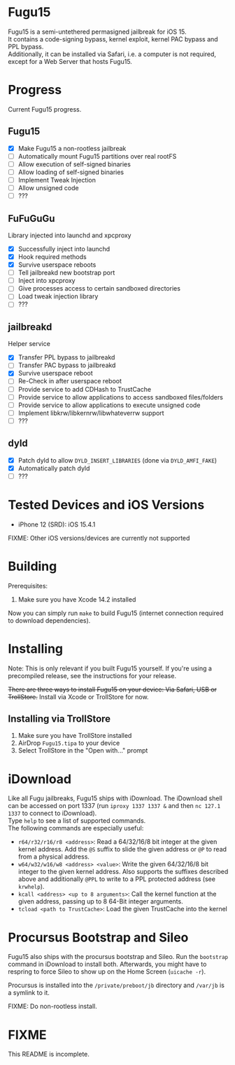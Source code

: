 # Fugu15
Fugu15 is a semi-untethered permasigned jailbreak for iOS 15.  
It contains a code-signing bypass, kernel exploit, kernel PAC bypass and PPL bypass.  
Additionally, it can be installed via Safari, i.e. a computer is not required, except for a Web Server that hosts Fugu15.  

# Progress
Current Fugu15 progress.

## Fugu15
- [x] Make Fugu15 a non-rootless jailbreak
- [ ] Automatically mount Fugu15 partitions over real rootFS
- [ ] Allow execution of self-signed binaries
- [ ] Allow loading of self-signed binaries
- [ ] Implement Tweak Injection
- [ ] Allow unsigned code
- [ ] ???

## FuFuGuGu
Library injected into launchd and xpcproxy
- [x] Successfully inject into launchd
- [x] Hook required methods
- [x] Survive userspace reboots
- [ ] Tell jailbreakd new bootstrap port
- [ ] Inject into xpcproxy
- [ ] Give processes access to certain sandboxed directories
- [ ] Load tweak injection library
- [ ] ???

## jailbreakd
Helper service
- [x] Transfer PPL bypass to jailbreakd
- [ ] Transfer PAC bypass to jailbreakd
- [x] Survive userspace reboot
- [ ] Re-Check in after userspace reboot
- [ ] Provide service to add CDHash to TrustCache
- [ ] Provide service to allow applications to access sandboxed files/folders
- [ ] Provide service to allow applications to execute unsigned code
- [ ] Implement libkrw/libkernrw/libwhateverrw support
- [ ] ???

## dyld
- [x] Patch dyld to allow `DYLD_INSERT_LIBRARIES` (done via `DYLD_AMFI_FAKE`)
- [x] Automatically patch dyld
- [ ] ???

# Tested Devices and iOS Versions
- iPhone 12 (SRD): iOS 15.4.1

FIXME: Other iOS versions/devices are currently not supported

# Building
Prerequisites:  
1. Make sure you have Xcode 14.2 installed

Now you can simply run `make` to build Fugu15 (internet connection required to download dependencies).

# Installing
Note: This is only relevant if you built Fugu15 yourself. If you're using a precompiled release, see the instructions for your release.

~~There are three ways to install Fugu15 on your device: Via Safari, USB or TrollStore.~~
Install via Xcode or TrollStore for now.

## Installing via TrollStore
1. Make sure you have TrollStore installed
2. AirDrop `Fugu15.tipa` to your device
3. Select TrollStore in the "Open with..." prompt

# iDownload
Like all Fugu jailbreaks, Fugu15 ships with iDownload. The iDownload shell can be accessed on port 1337 (run `iproxy 1337 1337 &` and then `nc 127.1 1337` to connect to iDownload).  
Type `help` to see a list of supported commands.  
The following commands are especially useful:
- `r64/r32/r16/r8 <address>`: Read a 64/32/16/8 bit integer at the given kernel address. Add the `@S` suffix to slide the given address or `@P` to read from a physical address.
- `w64/w32/w16/w8 <address> <value>`: Write the given 64/32/16/8 bit integer to the given kernel address. Also supports the suffixes described above and additionally `@PPL` to write to a PPL protected address (see `krwhelp`).
- `kcall <address> <up to 8 arguments>`: Call the kernel function at the given address, passing up to 8 64-Bit integer arguments.
- `tcload <path to TrustCache>`: Load the given TrustCache into the kernel

# Procursus Bootstrap and Sileo
Fugu15 also ships with the procursus bootstrap and Sileo. Run the `bootstrap` command in iDownload to install both. Afterwards, you might have to respring to force Sileo to show up on the Home Screen (`uicache -r`).

Procursus is installed into the `/private/preboot/jb` directory and `/var/jb` is a symlink to it.

FIXME: Do non-rootless install.

# FIXME
This README is incomplete.
